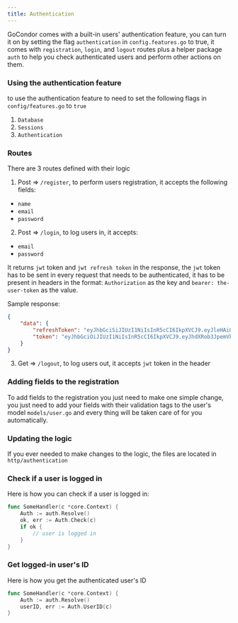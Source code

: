 ```yaml
---
title: Authentication
---
```


GoCondor comes with a built-in users' authentication feature, you can turn it on by setting the flag `authentication` in `config.features.go` to true, it comes with `registration`, `login`, and `logout` routes plus a helper package `auth` to help you check authenticated users and perform other actions on them.

### Using the authentication feature
to use the authentication feature to need to set the following flags in `config/features.go` to `true`
1. `Database`
2. `Sessions`
3. `Authentication`

### Routes
There are 3 routes defined with their logic
1. Post => `/register`, to perform users registration, it accepts the following fields:
- `name`
- `email`
- `password`

2. Post => `/login`, to log users in, it accepts:
- `email`
- `password`

It returns `jwt` token and `jwt refresh token` in the response, the `jwt` token has to be sent in every request that needs to be authenticated, it has to be present in headers in the format: `Authorization` as the key and `bearer: the-user-token` as the value.

Sample response:
```json
{
    "data": {
        "refreshToken": "eyJhbGciSiJIUzI1NiIsInR5cCI6IkpXVCJ9.eyJleHAiOjE2MjA1MDUwMjMsInVzZXJJRCI6NX0.JuIzV3it-FyK-yXkFUB4PfxX0zqFACFuG-ysfGvOWJE",
        "token": "eyJhbGciOiJIUzI1NiIsInR5cCI6IkpXVCJ9.eyJhdXRob3JpemVkIjp0cnVlLCJleHAiOjE2MjA0MjIyMjMsInVzZXcJRCI6NX0.56GjsF9Px9nAlfbYVBMmphLMEDRVI5NeqJ9NghWksI8"
    }
}
```

3. Get => `/logout`, to log users out, it accepts `jwt` token in the header

### Adding fields to the registration
To add fields to the registration you just need to make one simple change, you just need to add your fields with their validation tags to the user's model `models/user.go` and every thing will be taken care of for you automatically.

### Updating the logic
If you ever needed to make changes to the logic, the files are located in `http/authentication`


### Check if a user is logged in
Here is how you can check if a user is logged in:
```go
func SomeHandler(c *core.Context) {
	Auth := auth.Resolve()
	ok, err := Auth.Check(c)
	if ok {
		// user is logged in
	}
}
```

### Get logged-in user's ID
Here is how you get the authenticated user's ID
```go
func SomeHandler(c *core.Context) {
	Auth := auth.Resolve()
	userID, err := Auth.UserID(c)
}
```
